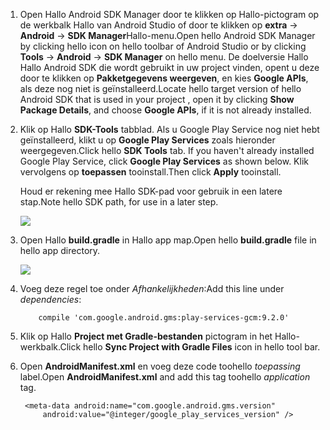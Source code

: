 1. <span data-ttu-id="bbe50-101">Open Hallo Android SDK Manager door te klikken op Hallo-pictogram op de werkbalk Hallo van Android Studio of door te klikken op **extra** -> **Android** -> **SDK Manager**Hallo-menu.</span><span class="sxs-lookup"><span data-stu-id="bbe50-101">Open hello Android SDK Manager by clicking hello icon on hello toolbar of Android Studio or by clicking **Tools** -> **Android** -> **SDK Manager** on hello menu.</span></span> <span data-ttu-id="bbe50-102">De doelversie Hallo Hallo Android SDK die wordt gebruikt in uw project vinden, opent u deze door te klikken op **Pakketgegevens weergeven**, en kies **Google APIs**, als deze nog niet is geïnstalleerd.</span><span class="sxs-lookup"><span data-stu-id="bbe50-102">Locate hello target version of hello Android SDK that is used in your project , open it by clicking **Show Package Details**, and choose **Google APIs**, if it is not already installed.</span></span>
2. <span data-ttu-id="bbe50-103">Klik op Hallo **SDK-Tools** tabblad. Als u Google Play Service nog niet hebt geïnstalleerd, klikt u op **Google Play Services** zoals hieronder weergegeven.</span><span class="sxs-lookup"><span data-stu-id="bbe50-103">Click hello **SDK Tools** tab. If you haven't already installed Google Play Service, click **Google Play Services** as shown below.</span></span> <span data-ttu-id="bbe50-104">Klik vervolgens op **toepassen** tooinstall.</span><span class="sxs-lookup"><span data-stu-id="bbe50-104">Then click **Apply** tooinstall.</span></span> 
   
    <span data-ttu-id="bbe50-105">Houd er rekening mee Hallo SDK-pad voor gebruik in een latere stap.</span><span class="sxs-lookup"><span data-stu-id="bbe50-105">Note hello SDK path, for use in a later step.</span></span> 
   
    ![](./media/notification-hubs-android-studio-add-google-play-services/notification-hubs-android-studio-sdk-manager.png)
3. <span data-ttu-id="bbe50-106">Open Hallo **build.gradle** in Hallo app map.</span><span class="sxs-lookup"><span data-stu-id="bbe50-106">Open hello **build.gradle** file in hello app directory.</span></span>
   
    ![](./media/notification-hubs-android-studio-add-google-play-services/notification-hubs-android-studio-add-google-play-dependency.png)
4. <span data-ttu-id="bbe50-107">Voeg deze regel toe onder *Afhankelijkheden*:</span><span class="sxs-lookup"><span data-stu-id="bbe50-107">Add this line under *dependencies*:</span></span> 
   
           compile 'com.google.android.gms:play-services-gcm:9.2.0'
5. <span data-ttu-id="bbe50-108">Klik op Hallo **Project met Gradle-bestanden** pictogram in het Hallo-werkbalk.</span><span class="sxs-lookup"><span data-stu-id="bbe50-108">Click hello **Sync Project with Gradle Files** icon in hello tool bar.</span></span>
6. <span data-ttu-id="bbe50-109">Open **AndroidManifest.xml** en voeg deze code toohello *toepassing* label.</span><span class="sxs-lookup"><span data-stu-id="bbe50-109">Open **AndroidManifest.xml** and add this tag toohello *application* tag.</span></span>
   
        <meta-data android:name="com.google.android.gms.version"
            android:value="@integer/google_play_services_version" />

